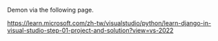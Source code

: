 Demon via the following page.

https://learn.microsoft.com/zh-tw/visualstudio/python/learn-django-in-visual-studio-step-01-project-and-solution?view=vs-2022
